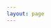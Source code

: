 ```yaml
---
layout: page
---
```


<script lang="ts" setup>
import { useData } from "vitepress";
import StorybookDocs from "./StorybookDocs.vue";

const { params } = useData();
</script>

<StorybookDocs :component="params.name" />

